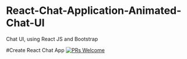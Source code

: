 # React-Chat-Application-Animated-Chat-UI
Chat UI, using React JS and Bootstrap

#Create React Chat App [![PRs Welcome](https://img.shields.io/badge/PRs-welcome-green.svg)](https://github.com/facebook/create-react-app/blob/master/CONTRIBUTING.md)
